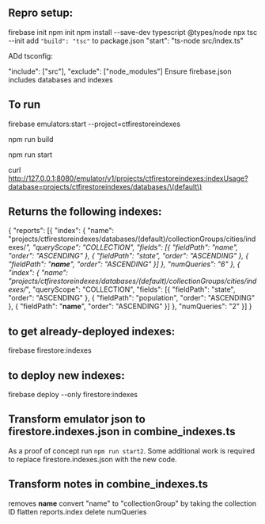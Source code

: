 ## Repro setup:

firebase init
npm init
npm install --save-dev typescript @types/node
npx tsc --init
add `"build": "tsc"` to package.json
  "start": "ts-node src/index.ts"

ADd tsconfig:

  "include": ["src"],
  "exclude": ["node_modules"]
Ensure firebase.json includes databases and indexes


## To run
firebase emulators:start --project=ctfirestoreindexes

npm run build

npm run start

curl http://127.0.0.1:8080/emulator/v1/projects/ctfirestoreindexes:indexUsage?database=projects/ctfirestoreindexes/databases/\(default\)

## Returns the following indexes:
{
  "reports": [{
    "index": {
      "name": "projects/ctfirestoreindexes/databases/(default)/collectionGroups/cities/indexes/_",
      "queryScope": "COLLECTION",
      "fields": [{
        "fieldPath": "name",
        "order": "ASCENDING"
      }, {
        "fieldPath": "state",
        "order": "ASCENDING"
      }, {
        "fieldPath": "__name__",
        "order": "ASCENDING"
      }]
    },
    "numQueries": "6"
  }, {
    "index": {
      "name": "projects/ctfirestoreindexes/databases/(default)/collectionGroups/cities/indexes/_",
      "queryScope": "COLLECTION",
      "fields": [{
        "fieldPath": "state",
        "order": "ASCENDING"
      }, {
        "fieldPath": "population",
        "order": "ASCENDING"
      }, {
        "fieldPath": "__name__",
        "order": "ASCENDING"
      }]
    },
    "numQueries": "2"
  }]
}

## to get already-deployed indexes:
firebase firestore:indexes

## to deploy new indexes:
firebase deploy --only firestore:indexes

## Transform emulator json to firestore.indexes.json in combine_indexes.ts
As a proof of concept run `npm run start2`. Some additional work is required to replace firestore.indexes.json with the new code.

## Transform notes in combine_indexes.ts
removes __name__
convert "name" to "collectionGroup" by taking the collection ID
flatten reports.index
delete numQueries